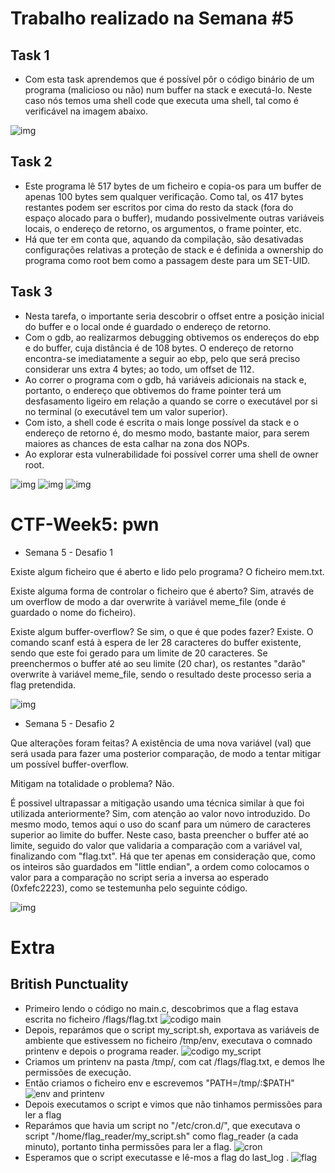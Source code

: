 # Trabalho realizado na Semana #5

## Task 1

- Com esta task aprendemos que é possível pôr o código binário de um programa (malicioso ou não) num buffer na stack e executá-lo. Neste caso nós temos uma shell code que executa uma shell, tal como é verificável na imagem abaixo. 

![img](/images/LOGBOOK5-1.png)  

## Task 2  

- Este programa lê 517 bytes de um ficheiro e copia-os para um buffer de apenas 100 bytes sem qualquer verificação. Como tal, os 417 bytes restantes podem ser escritos por cima do resto da stack (fora do espaço alocado para o buffer), mudando possivelmente outras variáveis locais, o endereço de retorno, os argumentos, o frame pointer, etc.
- Há que ter em conta que, aquando da compilação, são desativadas configurações relativas a proteção de stack e é definida a ownership do programa como root bem como a passagem deste para um SET-UID. 

## Task 3

- Nesta tarefa, o importante seria descobrir o offset entre a posição inicial do buffer e o local onde é guardado o endereço de retorno.
- Com o gdb, ao realizarmos debugging obtivemos os endereços do ebp e do buffer, cuja distância é de 108 bytes. O endereço de retorno encontra-se imediatamente a seguir ao ebp, pelo que será preciso considerar uns extra 4 bytes; ao todo, um offset de 112.
- Ao correr o programa com o gdb, há variáveis adicionais na stack e, portanto, o endereço que obtivemos do frame pointer terá um desfasamento ligeiro em relação a quando se corre o executável por si no terminal (o executável tem um valor superior).
- Com isto, a shell code é escrita o mais longe possível da stack e o endereço de retorno é, do mesmo modo, bastante maior, para serem maiores as chances de esta calhar na zona dos NOPs.
- Ao explorar esta vulnerabilidade foi possível correr uma shell de owner root.

![img](images/5_3_a.png)
![img](images/5_3_c.png)
![img](images/5_3_d.png)

# CTF-Week5: pwn

* Semana 5 - Desafio 1

Existe algum ficheiro que é aberto e lido pelo programa?
O ficheiro mem.txt.

Existe alguma forma de controlar o ficheiro que é aberto?
Sim, através de um overflow de modo a dar overwrite à variável meme_file (onde é guardado o nome do ficheiro).

Existe algum buffer-overflow? Se sim, o que é que podes fazer?
Existe. O comando scanf está à espera de ler 28 caracteres do buffer existente, sendo que este foi gerado para um limite de 20 caracteres. Se preenchermos o buffer até ao seu limite (20 char), os restantes "darão" overwrite à variável meme_file, sendo o resultado deste processo seria a flag pretendida.  

![img](images/ctf5_a.png)

* Semana 5 - Desafio 2

Que alterações foram feitas?
A existência de uma nova variável (val) que será usada para fazer uma posterior comparação, de modo a tentar mitigar um possível buffer-overflow.

Mitigam na totalidade o problema?
Não.

É possivel ultrapassar a mitigação usando uma técnica similar à que foi utilizada anteriormente?
Sim, com atenção ao valor novo introduzido. Do mesmo modo, temos aqui o uso do scanf para um número de caracteres superior ao limite do buffer.
Neste caso, basta preencher o buffer até ao limite, seguido do valor que validaria a comparação com a variável val, finalizando com "flag.txt".
Há que ter apenas em consideração que, como os inteiros são guardados em "little endian", a ordem como colocamos o valor para a comparação no script seria a inversa ao esperado (0xfefc2223), como se testemunha pelo seguinte código.

![img](images/ctf5_b.png)

# Extra

## British Punctuality

- Primeiro lendo o código no main.c, descobrimos que a flag estava escrita no ficheiro /flags/flag.txt
![codigo main](/images/w5/extra_1.png) 
- Depois, reparámos que o script my_script.sh, exportava as variáveis de ambiente que estivessem no ficheiro /tmp/env, executava o comnado printenv e depois o programa reader.
![codigo my_script](/images/w5/extra_2.png) 
- Criamos um printenv na pasta /tmp/, com cat /flags/flag.txt, e demos lhe permissões de execução.
- Então criamos o ficheiro env e escrevemos "PATH=/tmp/:$PATH"
![env and printenv](/images/w5/extra_3.png) 
- Depois executamos o script e vimos que não tinhamos permissões para ler a flag
- Reparámos que havia um script no "/etc/cron.d/", que executava o script "/home/flag_reader/my_script.sh" como flag_reader (a cada minuto), portanto tinha permissões para ler a flag.
![cron](/images/w5/extra_4.png) 
- Esperamos que o script executasse e lê-mos a flag do last_log .
![flag](/images/w5/extra_5.png) 

